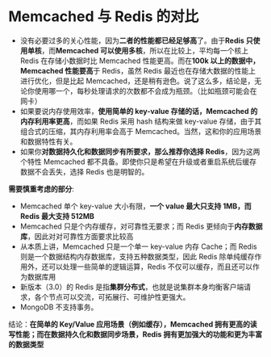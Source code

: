 # Memcached 与 Redis 的对比

* 没有必要过多的关心性能，因为**二者的性能都已经足够高**了。由于**Redis 只使用单核**，而**Memcached 可以使用多核**，所以在比较上，平均每一个核上 Redis 在存储小数据时比 Memcached 性能更高。而在**100k 以上的数据中，Memcached 性能要高**于 Redis，虽然 Redis 最近也在存储大数据的性能上进行优化，但是比起 Memcached，还是稍有逊色。说了这么多，结论是，无论你使用哪一个，每秒处理请求的次数都不会成为瓶颈。（比如瓶颈可能会在网卡）
* 如果要说内存使用效率，**使用简单的 key-value 存储的话，Memcached 的内存利用率更高**，而如果 Redis 采用 hash 结构来做 key-value 存储，由于其组合式的压缩，其内存利用率会高于 Memcached。当然，这和你的应用场景和数据特性有关。
* 如果你**对数据持久化和数据同步有所要求，那么推荐你选择 Redis**，因为这两个特性 Memcached 都不具备。即使你只是希望在升级或者重启系统后缓存数据不会丢失，选择 Redis 也是明智的。

**需要慎重考虑的部分**:

* Memcached 单个 key-value 大小有限，**一个 value 最大只支持 1MB，而 Redis 最大支持 512MB**
* Memcached 只是个内存缓存，对可靠性无要求；而 Redis 更倾向于**内存数据库**，因此对对可靠性方面要求比较高
* 从本质上讲，Memcached 只是一个单一 key-value 内存 Cache；而 Redis 则是一个数据结构内存数据库，支持五种数据类型，因此 Redis 除单纯缓存作用外，还可以处理一些简单的逻辑运算，Redis 不仅可以缓存，而且还可以作为数据库用
* 新版本（3.0）的 Redis 是指**集群分布式**，也就是说集群本身均衡客户端请求，各个节点可以交流，可拓展行、可维护性更强大。
* MongoDB 不支持事务。

结论：**在简单的 Key/Value 应用场景（例如缓存），Memcached 拥有更高的读写性能；而在数据持久化和数据同步场景，Redis 拥有更加强大的功能和更为丰富的数据类型**
